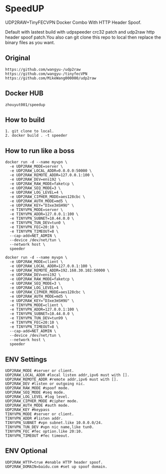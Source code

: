 # SpeedUP
UDP2RAW+TinyFECVPN Docker Combo With HTTP Header Spoof.

Default with lastest build with udpspeeder crc32 patch and udp2raw http header spoof patch.You also can git clone this repo to local then replace the binary files as you want.

## Original
```
https://github.com/wangyu-/udp2raw
https://github.com/wangyu-/tinyfecVPN
https://github.com/MikeWang000000/udp2raw
```
## Docker HUB
```
zhouyut001/speedup
```

## How to build
```
1. git clone to local.
2. docker build . -t speeder
```

## How to run like a boss

```
docker run -d --name myvpn \
  -e UDP2RAW_MODE=server \
  -e UDP2RAW_LOCAL_ADDR=0.0.0.0:50000 \
  -e UDP2RAW_REMOTE_ADDR=127.0.0.1:100 \
  -e UDP2RAW_DEV=ens192 \
  -e UDP2RAW_RAW_MODE=faketcp \
  -e UDP2RAW_SEQ_MODE=3 \
  -e UDP2RAW_LOG_LEVEL=4 \
  -e UDP2RAW_CIPHER_MODE=aes128cbc \
  -e UDP2RAW_AUTH_MODE=md5 \
  -e UDP2RAW_KEY="D3xe3mSH9U" \
  -e TINYVPN_MODE=server \
  -e TINYVPN_ADDR=127.0.0.1:100 \
  -e TINYVPN_SUBNET=10.44.0.0 \
  -e TINYVPN_TUN_DEV=tun0 \
  -e TINYVPN_FEC=20:10 \
  -e TINYVPN_TIMEOUT=8 \
  --cap-add=NET_ADMIN \
  --device /dev/net/tun \
  --network host \
  speeder

docker run -d --name myvpn \
  -e UDP2RAW_MODE=client \
  -e UDP2RAW_LOCAL_ADDR=127.0.0.1:100 \
  -e UDP2RAW_REMOTE_ADDR=192.168.30.102:50000 \
  -e UDP2RAW_DEV=ens192 \
  -e UDP2RAW_RAW_MODE=faketcp \
  -e UDP2RAW_SEQ_MODE=3 \
  -e UDP2RAW_LOG_LEVEL=4 \
  -e UDP2RAW_CIPHER_MODE=aes128cbc \
  -e UDP2RAW_AUTH_MODE=md5 \
  -e UDP2RAW_KEY="D3xe3mSH9U" \
  -e TINYVPN_MODE=client \
  -e TINYVPN_ADDR=127.0.0.1:100 \
  -e TINYVPN_SUBNET=10.44.0.0 \
  -e TINYVPN_TUN_DEV=tun99 \
  -e TINYVPN_FEC=20:10 \
  -e TINYVPN_TIMEOUT=8 \
  --cap-add=NET_ADMIN \
  --device /dev/net/tun \
  --network host \
  speeder
```

## ENV Settings
```
UDP2RAW_MODE #server or client.
UDP2RAW_LOCAL_ADDR #local listen addr,ipv6 must with [].
UDP2RAW_REMOTE_ADDR #remote addr,ipv6 must with [].
UDP2RAW_DEV #listen or outgoing nic.
UDP2RAW_RAW_MODE #spoof mode.
UDP2RAW_SEQ_MODE #seq mode.
UDP2RAW_LOG_LEVEL #log level.
UDP2RAW_CIPHER_MODE #cipher mode.
UDP2RAW_AUTH_MODE #auth mode.
UDP2RAW_KEY #keypass
TINYVPN_MODE #server or client.
TINYVPN_ADDR #listen addr.
TINYVPN_SUBNET #vpn subnet.like 10.0.0.0/24.
TINYVPN_TUN_DEV #vpn nic name,like tun0.
TINYVPN_FEC #fec option.like 20:10.
TINYVPN_TIMEOUT #fec timeout.
```

## ENV Optional

```
UDP2RAW_HTTP=true #enable HTTP header spoof.
UDP2RAW_DOMAIN=baidu.com #set up spoof domain.
```
